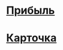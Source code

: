 # [Прибыль](https://drive.google.com/drive/folders/1nF01bBOztS4tLktomjsYLiaYTeDXeBOu?usp=share_link)

# [Карточка ](https://www.wildberries.ru/catalog/178911780/detail.aspx)
